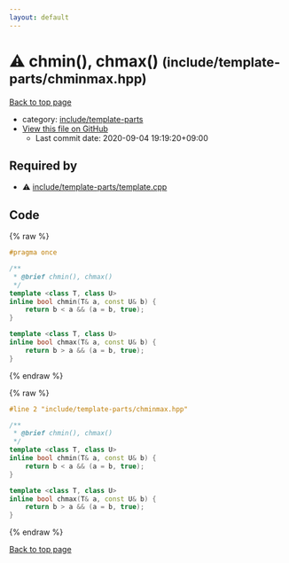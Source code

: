```yaml
---
layout: default
---
```


<!-- mathjax config similar to math.stackexchange -->
<script type="text/javascript" async
  src="https://cdnjs.cloudflare.com/ajax/libs/mathjax/2.7.5/MathJax.js?config=TeX-MML-AM_CHTML">
</script>
<script type="text/x-mathjax-config">
  MathJax.Hub.Config({
    TeX: { equationNumbers: { autoNumber: "AMS" }},
    tex2jax: {
      inlineMath: [ ['$','$'] ],
      processEscapes: true
    },
    "HTML-CSS": { matchFontHeight: false },
    displayAlign: "left",
    displayIndent: "2em"
  });
</script>

<script type="text/javascript" src="https://cdnjs.cloudflare.com/ajax/libs/jquery/3.4.1/jquery.min.js"></script>
<script src="https://cdn.jsdelivr.net/npm/jquery-balloon-js@1.1.2/jquery.balloon.min.js" integrity="sha256-ZEYs9VrgAeNuPvs15E39OsyOJaIkXEEt10fzxJ20+2I=" crossorigin="anonymous"></script>
<script type="text/javascript" src="../../../assets/js/copy-button.js"></script>
<link rel="stylesheet" href="../../../assets/css/copy-button.css" />


# :warning: chmin(), chmax() <small>(include/template-parts/chminmax.hpp)</small>

<a href="../../../index.html">Back to top page</a>

* category: <a href="../../../index.html#d5567e78d3674558c180d2f4feaa863b">include/template-parts</a>
* <a href="{{ site.github.repository_url }}/blob/master/include/template-parts/chminmax.hpp">View this file on GitHub</a>
    - Last commit date: 2020-09-04 19:19:20+09:00




## Required by

* :warning: <a href="template.cpp.html">include/template-parts/template.cpp</a>


## Code

<a id="unbundled"></a>
{% raw %}
```cpp
#pragma once

/**
 * @brief chmin(), chmax()
 */
template <class T, class U>
inline bool chmin(T& a, const U& b) {
    return b < a && (a = b, true);
}

template <class T, class U>
inline bool chmax(T& a, const U& b) {
    return b > a && (a = b, true);
}

```
{% endraw %}

<a id="bundled"></a>
{% raw %}
```cpp
#line 2 "include/template-parts/chminmax.hpp"

/**
 * @brief chmin(), chmax()
 */
template <class T, class U>
inline bool chmin(T& a, const U& b) {
    return b < a && (a = b, true);
}

template <class T, class U>
inline bool chmax(T& a, const U& b) {
    return b > a && (a = b, true);
}

```
{% endraw %}

<a href="../../../index.html">Back to top page</a>


